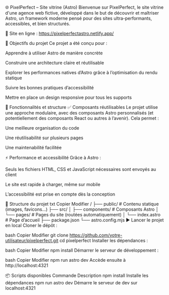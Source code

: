 🌐 PixelPerfect – Site vitrine (Astro)
Bienvenue sur PixelPerfect, le site vitrine d'une agence web fictive, développé dans le but de découvrir et maîtriser Astro, un framework moderne pensé pour des sites ultra-performants, accessibles, et bien structurés.

🔗 Site en ligne : https://pixelperfectastro.netlify.app/

🚀 Objectifs du projet
Ce projet a été conçu pour :

Apprendre à utiliser Astro de manière concrète

Construire une architecture claire et réutilisable

Explorer les performances natives d’Astro grâce à l’optimisation du rendu statique

Suivre les bonnes pratiques d’accessibilité

Mettre en place un design responsive pour tous les supports

🧩 Fonctionnalités et structure
✅ Composants réutilisables
Le projet utilise une approche modulaire, avec des composants Astro personnalisés (et potentiellement des composants React ou autres à l’avenir). Cela permet :

Une meilleure organisation du code

Une réutilisabilité sur plusieurs pages

Une maintenabilité facilitée

⚡ Performance et accessibilité
Grâce à Astro :

Seuls les fichiers HTML, CSS et JavaScript nécessaires sont envoyés au client

Le site est rapide à charger, même sur mobile

L’accessibilité est prise en compte dès la conception

📁 Structure du projet
txt
Copier
Modifier
/
├── public/               # Contenu statique (images, favicons...)
├── src/
│   ├── components/       # Composants Astro
│   └── pages/            # Pages du site (routées automatiquement)
│       └── index.astro   # Page d’accueil
├── package.json
└── astro.config.mjs
▶️ Lancer le projet en local
Cloner le dépôt :

bash
Copier
Modifier
git clone https://github.com/votre-utilisateur/pixelperfect.git
cd pixelperfect
Installer les dépendances :

bash
Copier
Modifier
npm install
Démarrer le serveur de développement :

bash
Copier
Modifier
npm run astro dev
Accède ensuite à http://localhost:4321

📦 Scripts disponibles
Commande	Description
npm install	Installe les dépendances
npm run astro dev	Démarre le serveur de dev sur localhost:4321
